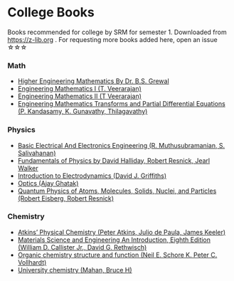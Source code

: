 # College Books

Books recommended for college by SRM for semester 1. Downloaded from https://z-lib.org . For requesting more books added here, open an issue ☆☆☆

### Math

-   [Higher Engineering Mathematics By Dr. B.S. Grewal](https://github.com/distilledx/college-books/blob/main/Math/Higher%20Engineering%20Mathematics%20By%20Dr.%20B.S.%20Grewal.pdf)
-   [Engineering Mathematics I (T. Veerarajan)](<https://github.com/distilledx/college-books/blob/main/Math/Engineering%20Mathematics%20I%20(T.%20Veerarajan).pdf>)
-   [Engineering Mathematics II (T Veerarajan)](<https://github.com/distilledx/college-books/blob/main/Math/Engineering%20Mathematics%20II%20(T%20Veerarajan).pdf>)
-   [Engineering Mathematics Transforms and Partial Differential Equations (P. Kandasamy, K. Gunavathy, Thilagavathy)](<https://github.com/distilledx/college-books/blob/main/Math/Engineering%20Mathematics%20Transforms%20and%20Partial%20Differential%20Equations%20(P.%20Kandasamy%2C%20K.%20Gunavathy%2C%20Thilagavathy).pdf>)

### Physics

-   [Basic Electrical And Electronics Engineering (R. Muthusubramanian, S. Salivahanan)](<https://github.com/distilledx/college-books/blob/main/Physics/Basic%20Electrical%20And%20Electronics%20Engineering%20(R.%20Muthusubramanian%2C%20S.%20Salivahanan).pdf>)
-   [Fundamentals of Physics by David Halliday, Robert Resnick, Jearl Walker](<https://github.com/distilledx/college-books/blob/main/Physics/Fundamentals%20of%20Physics%20by%20David%20Halliday%2C%20Robert%20Resnick%2C%20Jearl%20Walker%20(by%20David%20Halliday%2C%20Robert%20Resnick%2C%20Jearl%20Walker).pdf>)
-   [Introduction to Electrodynamics (David J. Griffiths)](<https://github.com/distilledx/college-books/blob/main/Physics/Introduction%20to%20Electrodynamics%20(David%20J.%20Griffiths).pdf>)
-   [Optics (Ajay Ghatak)](<https://github.com/distilledx/college-books/blob/main/Physics/Optics%20(Ajoy%20Ghatak).pdf>)
-   [Quantum Physics of Atoms, Molecules, Solids, Nuclei, and Particles (Robert Eisberg, Robert Resnick)](<https://github.com/distilledx/college-books/blob/main/Physics/Quantum%20Physics%20of%20Atoms%2C%20Molecules%2C%20Solids%2C%20Nuclei%2C%20and%20Particles%20(Robert%20Eisberg%2C%20Robert%20Resnick).pdf>)

### Chemistry

-   [Atkins’ Physical Chemistry (Peter Atkins, Julio de Paula, James Keeler)](<https://github.com/distilledx/college-books/blob/main/Chemistry/Atkins%E2%80%99%20Physical%20Chemistry%20(Peter%20Atkins%2C%20Julio%20de%20Paula%2C%20James%20Keeler).pdf>)
-   [Materials Science and Engineering An Introduction, Eighth Edition (William D. Callister Jr., David G. Rethwisch)](<https://github.com/distilledx/college-books/blob/main/Chemistry/Materials%20Science%20and%20Engineering%20An%20Introduction%2C%20Eighth%20Edition%20(William%20D.%20Callister%20Jr.%2C%20David%20G.%20Rethwisch).pdf>)
-   [Organic chemistry structure and function (Neil E. Schore K. Peter C. Vollhardt)](<https://github.com/distilledx/college-books/blob/main/Chemistry/Organic%20chemistry%20structure%20and%20function%20(Neil%20E.%20Schore%20K.%20Peter%20C.%20Vollhardt).pdf>)
-   [University chemistry (Mahan, Bruce H)](<https://github.com/distilledx/college-books/blob/main/Chemistry/University%20chemistry%20(Mahan%2C%20Bruce%20H).pdf>)
